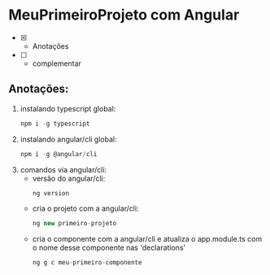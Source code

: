 # MeuPrimeiroProjeto com Angular
- [x] - Anotações
- [ ] - complementar

## Anotações:
<ol>
<li>instalando typescript global: 

```javascript
npm i -g typescript
```
</li>
<li>instalando angular/cli global: 

```javascript
npm i -g @angular/cli
```
</li>
<li>
comandos via angular/cli:
<ul>
<li>versão do angular/cli:

```javascript
ng version
```
</li>
<li>cria o projeto com a angular/cli:

```javascript
ng new primeiro-projeto
```
</li>
<li>cria o componente com a angular/cli e atualiza o app.module.ts com o nome desse componente nas 'declarations'

```javascript
ng g c meu-primeiro-componente
```
</li>

</ul>
</li>

